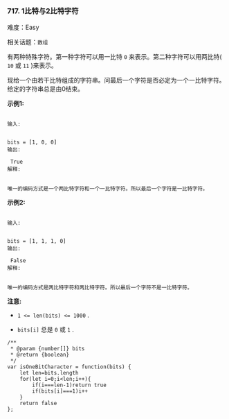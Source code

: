 ### 717. 1比特与2比特字符

难度：Easy

相关话题：`数组`

有两种特殊字符。第一种字符可以用一比特 `0` 来表示。第二种字符可以用两比特( `10` 或 `11` )来表示。



现给一个由若干比特组成的字符串。问最后一个字符是否必定为一个一比特字符。给定的字符串总是由0结束。



**示例1:** 





```

输入:

 
bits = [1, 0, 0]
输出:

 True
解释:

 
唯一的编码方式是一个两比特字符和一个一比特字符。所以最后一个字符是一比特字符。

```


**示例2:** 





```

输入:

 
bits = [1, 1, 1, 0]
输出:

 False
解释:

 
唯一的编码方式是两比特字符和两比特字符。所以最后一个字符不是一比特字符。

```


**注意:** 




* `1 <= len(bits) <= 1000` .

* `bits[i]`  总是 `0`  或 `1` .






```
/**
 * @param {number[]} bits
 * @return {boolean}
 */
var isOneBitCharacter = function(bits) {
    let len=bits.length
    for(let i=0;i<len;i++){
        if(i===len-1)return true
        if(bits[i]===1)i++
    }
    return false
};



```

